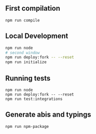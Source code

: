 ## First compilation
```
npm run compile
```

## Local Development

```bash
npm run node
# second window
npm run deploy:fork -- --reset
npm run initialize
```

## Running tests

```
npm run node
npm run deploy:fork -- --reset
npm run test:integrations
```

## Generate abis and typings

```
npm run npm-package
```
